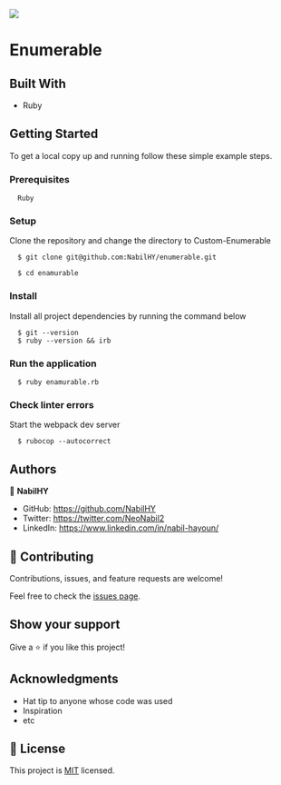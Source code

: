 ![](https://img.shields.io/badge/Microverse-blueviolet)

# Enumerable


## Built With

- Ruby


## Getting Started

To get a local copy up and running follow these simple example steps.

### Prerequisites
```
  Ruby 

```
### Setup
Clone the repository and change the directory to Custom-Enumerable

``` 
  $ git clone git@github.com:NabilHY/enumerable.git

  $ cd enamurable

```

### Install
Install all project dependencies by running the command below
 
``` 
  $ git --version
  $ ruby --version && irb
```

### Run the application
```
  $ ruby enamurable.rb
```
### Check linter errors
Start the webpack dev server
``` 
  $ rubocop --autocorrect
```


## Authors

👤 **NabilHY**

- GitHub: https://github.com/NabilHY
- Twitter: https://twitter.com/NeoNabil2
- LinkedIn: https://www.linkedin.com/in/nabil-hayoun/


## 🤝 Contributing

Contributions, issues, and feature requests are welcome!

Feel free to check the [issues page](../../issues/).

## Show your support

Give a ⭐️ if you like this project!

## Acknowledgments

- Hat tip to anyone whose code was used
- Inspiration
- etc

## 📝 License

This project is [MIT](./MIT.md) licensed.
